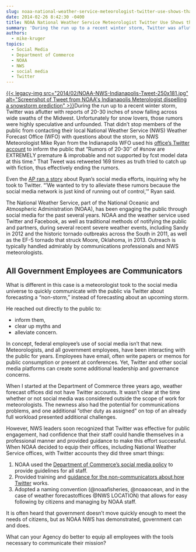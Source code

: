 ```yaml
---
slug: noaa-national-weather-service-meteorologist-twitter-use-shows-that-all-government-employees-are-communicators
date: 2014-02-26 8:42:30 -0400
title: NOAA National Weather Service Meteorologist Twitter Use Shows that All Government Employees are Communicators
summary: 'During the run up to a recent winter storm, Twitter was aflutter with reports of 20-30 inches of snow falling across wide swaths of the Midwest. Unfortunately for snow lovers, those rumors were highly speculative and unfounded. That didn’t stop members'
authors:
  - mike-kruger
topics:
  - Social Media
  - Department of Commerce
  - NOAA
  - NWS
  - social media
  - Twitter
---
```


[{{< legacy-img src="2014/02/NOAA-NWS-Indianapolis-Tweet-250x181.jpg" alt="Screenshot of Tweet from NOAA's Indianapolis Meterologist dispelling a snowstorm prediction" >}}](https://s3.amazonaws.com/digitalgov/_legacy-img/2014/02/NOAA-NWS-Indianapolis-Tweet.jpg)During the run up to a recent winter storm, Twitter was aflutter with reports of 20-30 inches of snow falling across wide swaths of the Midwest. Unfortunately for snow lovers, those rumors were highly speculative and unfounded. That didn’t stop members of the public from contacting their local National Weather Service (NWS) Weather Forecast Office (WFO) with questions about the storm, so NWS Meteorologist Mike Ryan from the Indianapolis WFO used his [office’s Twitter account](https://twitter.com/NWSIndianapolis/status/429237124945416192) to inform the public that “Rumors of 20-30&#8243; of #snow are EXTREMELY premature & improbable and not supported by fcst model data at this time.” That Tweet was retweeted 169 times as truth tried to catch up with fiction, thus effectively ending the rumors.

Even the [AP ran a story](http://bigstory.ap.org/article/weather-service-debunks-rumors-giant-snowstorm) about Ryan’s social media efforts, inquiring why he took to Twitter. “’We wanted to try to alleviate these rumors because the social media network is just kind of running out of control,’&#8221; Ryan said.

The National Weather Service, part of the National Oceanic and Atmospheric Administration (NOAA), has been engaging the public through social media for the past several years. NOAA and the weather service used Twitter and Facebook, as well as traditional methods of notifying the public and partners, during several recent severe weather events, including Sandy in 2012 and the historic tornado outbreaks across the South in 2011, as well as the EF-5 tornado that struck Moore, Oklahoma, in 2013. Outreach is typically handled admirably by communications professionals and NWS meteorologists.

## All Government Employees are Communicators

What is different in this case is a meteorologist took to the social media universe to quickly communicate with the public via Twitter about forecasting a “non-storm,” instead of forecasting about an upcoming storm.
  
He reached out directly to the public to:

  * inform them,
  * clear up myths and
  * alleviate concern.

In concept, federal employee’s use of social media isn’t that new. Meteorologists, and all government employees, have been interacting with the public for years. Employees have email, often write papers or memos for public consumption or present at conferences. Yet, Twitter and other social media platforms can create some additional leadership and governance concerns.

When I started at the Department of Commerce three years ago, weather forecast offices did not have Twitter accounts. It wasn’t clear at the time whether or not social media was considered outside the scope of work for meteorologists. The newness also had the potential for communications problems, and one additional “other duty as assigned” on top of an already full workload presented additional challenges.

However, NWS leaders soon recognized that Twitter was effective for public engagement, had confidence that their staff could handle themselves in a professional manner and provided guidance to make this effort successful. When NOAA decided to equip their offices, including National Weather Service offices, with Twitter accounts they did three smart things:

  1. NOAA used the [Department of Commerce’s social media policy](http://ocio.os.doc.gov/ITPolicyandPrograms/Policy___Standards/PROD01_009476) to provide guidelines for all staff.
  2. Provided training and [guidance for the non-communicators about how Twitter](http://ocio.os.doc.gov/ITPolicyandPrograms/Policy___Standards/PROD01_009476) works.
  3. Adopted a naming convention (@noaafisheries, @noaaocean, and in the case of weather forecastoffices @NWS LOCATION) that allows for easy following by citizens and managing by NOAA staff.

It is often heard that government doesn’t move quickly enough to meet the needs of citizens, but as NOAA NWS has demonstrated, government can and does.

What can your Agency do better to equip all employees with the tools necessary to communicate their mission?
